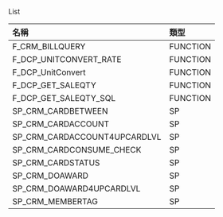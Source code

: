 List

| 名稱	| 類型 | 
| :--- |:---  |
| F_CRM_BILLQUERY	| FUNCTION | 
| F_DCP_UNITCONVERT_RATE	| FUNCTION | 
| F_DCP_UnitConvert	| FUNCTION | 
| F_DCP_GET_SALEQTY	| FUNCTION |
| F_DCP_GET_SALEQTY_SQL | FUNCTION |
| SP_CRM_CARDBETWEEN	| SP |
| SP_CRM_CARDACCOUNT	| SP |
| SP_CRM_CARDACCOUNT4UPCARDLVL | SP |
| SP_CRM_CARDCONSUME_CHECK | SP |
| SP_CRM_CARDSTATUS | SP |
| SP_CRM_DOAWARD | SP |
| SP_CRM_DOAWARD4UPCARDLVL | SP |
| SP_CRM_MEMBERTAG | SP |

